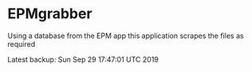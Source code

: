 # EPMgrabber
Using a database from the EPM app this application scrapes the files as required


Latest backup: Sun Sep 29 17:47:01 UTC 2019
